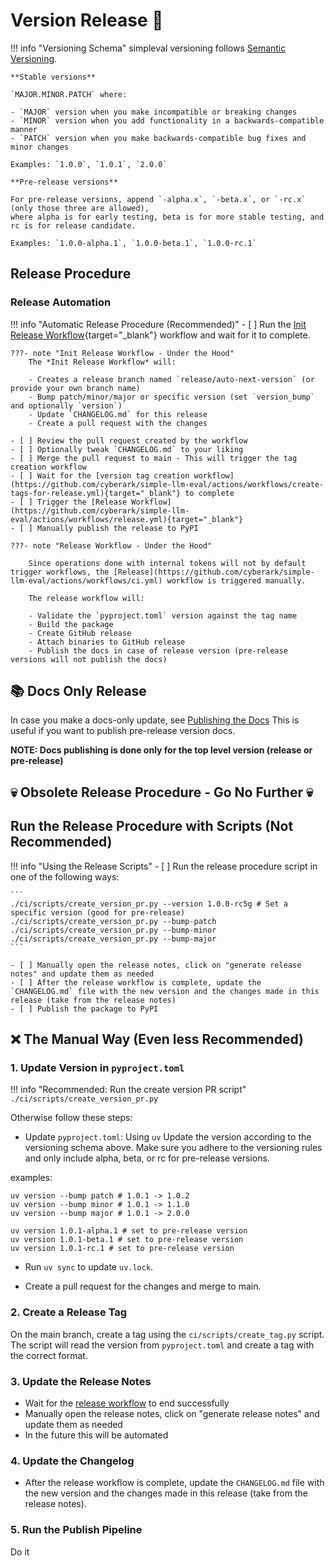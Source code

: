 # Version Release 🚀

!!! info "Versioning Schema"
    simpleval versioning follows [Semantic Versioning](https://semver.org/).

    **Stable versions**

    `MAJOR.MINOR.PATCH` where:
    
    - `MAJOR` version when you make incompatible or breaking changes
    - `MINOR` version when you add functionality in a backwards-compatible manner
    - `PATCH` version when you make backwards-compatible bug fixes and minor changes

    Examples: `1.0.0`, `1.0.1`, `2.0.0`

    **Pre-release versions**

    For pre-release versions, append `-alpha.x`, `-beta.x`, or `-rc.x` (only those three are allowed),
    where alpha is for early testing, beta is for more stable testing, and rc is for release candidate.

    Examples: `1.0.0-alpha.1`, `1.0.0-beta.1`, `1.0.0-rc.1`

## Release Procedure

### Release Automation

!!! info "Automatic Release Procedure (Recommended)"
    - [ ] Run the [Init Release Workflow](https://github.com/cyberark/simple-llm-eval/actions/workflows/init-release.yml){target="_blank"} workflow and wait for it to complete.

    ???- note "Init Release Workflow - Under the Hood"
        The *Init Release Workflow* will:

        - Creates a release branch named `release/auto-next-version` (or provide your own branch name)
        - Bump patch/minor/major or specific version (set `version_bump` and optionally `version`)
        - Update `CHANGELOG.md` for this release
        - Create a pull request with the changes
    
    - [ ] Review the pull request created by the workflow
    - [ ] Optionally tweak `CHANGELOG.md` to your liking
    - [ ] Merge the pull request to main - This will trigger the tag creation workflow
    - [ ] Wait for the [version tag creation workflow](https://github.com/cyberark/simple-llm-eval/actions/workflows/create-tags-for-release.yml){target="_blank"} to complete
    - [ ] Trigger the [Release Workflow](https://github.com/cyberark/simple-llm-eval/actions/workflows/release.yml){target="_blank"} 
    - [ ] Manually publish the release to PyPI

    ???- note "Release Workflow - Under the Hood"

        Since operations done with internal tokens will not by default trigger workflows, the [Release](https://github.com/cyberark/simple-llm-eval/actions/workflows/ci.yml) workflow is triggered manually.

        The release workflow will:
            
        - Validate the `pyproject.toml` version against the tag name
        - Build the package
        - Create GitHub release
        - Attach binaries to GitHub release
        - Publish the docs in case of release version (pre-release versions will not publish the docs)

## 📚 Docs Only Release
In case you make a docs-only update, see [Publishing the Docs](../developers/dev-notes.md/#publishing-the-docs)
This is useful if you want to publish pre-release version docs.

**NOTE: Docs publishing is done only for the top level version (release or pre-release)**


## 💀 Obsolete Release Procedure - Go No Further 💀

## Run the Release Procedure with Scripts (Not Recommended)

!!! info "Using the Release Scripts"
    - [ ] Run the release procedure script in one of the following ways:
    
    ```
    ./ci/scripts/create_version_pr.py --version 1.0.0-rc5g # Set a specific version (good for pre-release)
    ./ci/scripts/create_version_pr.py --bump-patch
    ./ci/scripts/create_version_pr.py --bump-minor
    ./ci/scripts/create_version_pr.py --bump-major
    ```

    - [ ] Manually open the release notes, click on "generate release notes" and update them as needed
    - [ ] After the release workflow is complete, update the `CHANGELOG.md` file with the new version and the changes made in this release (take from the release notes)
    - [ ] Publish the package to PyPI

## ❌ The Manual Way (Even less Recommended)

### 1. Update Version in `pyproject.toml`

!!! info "Recommended: Run the create version PR script"
    ```
    ./ci/scripts/create_version_pr.py
    ```

Otherwise follow these steps:

* Update `pyproject.toml`: Using `uv` Update the version according to the versioning schema above. Make sure you adhere to the versioning rules and only include alpha, beta, or rc for pre-release versions.

examples:
```
uv version --bump patch # 1.0.1 -> 1.0.2
uv version --bump minor # 1.0.1 -> 1.1.0
uv version --bump major # 1.0.1 -> 2.0.0

uv version 1.0.1-alpha.1 # set to pre-release version
uv version 1.0.1-beta.1 # set to pre-release version
uv version 1.0.1-rc.1 # set to pre-release version

```

* Run `uv sync` to update `uv.lock`.

* Create a pull request for the changes and merge to main.

### 2. Create a Release Tag
On the main branch, create a tag using the `ci/scripts/create_tag.py` script. The script will read the version from `pyproject.toml`
and create a tag with the correct format.

### 3. Update the Release Notes

* Wait for the [release workflow](https://github.com/cyberark/simple-llm-eval/actions/workflows/release.yml) to end successfully
* Manually open the release notes, click on "generate release notes" and update them as needed
* In the future this will be automated

### 4. Update the Changelog

* After the release workflow is complete, update the `CHANGELOG.md` file with the new version and the changes made in this release (take from the release notes).

### 5. Run the Publish Pipeline
Do it

<br>
